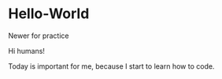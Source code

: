 # Hello-World
Newer for practice

Hi humans!

Today is important for me, because I start to learn how to code. 
